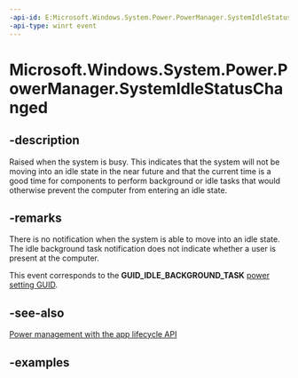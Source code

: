 ```yaml
---
-api-id: E:Microsoft.Windows.System.Power.PowerManager.SystemIdleStatusChanged
-api-type: winrt event
---
```


# Microsoft.Windows.System.Power.PowerManager.SystemIdleStatusChanged

<!--
public static event System.EventHandler<object> SystemIdleStatusChanged;
-->


## -description

Raised when the system is busy. This indicates that the system will not be moving into an idle state in the near future and that the current time is a good time for components to perform background or idle tasks that would otherwise prevent the computer from entering an idle state.

## -remarks

There is no notification when the system is able to move into an idle state. The idle background task notification does not indicate whether a user is present at the computer.

This event corresponds to the **GUID_IDLE_BACKGROUND_TASK** [power setting GUID](/windows/win32/power/power-setting-guids).

## -see-also

[Power management with the app lifecycle API](/windows/apps/windows-app-sdk/applifecycle/applifecycle-power)

## -examples


